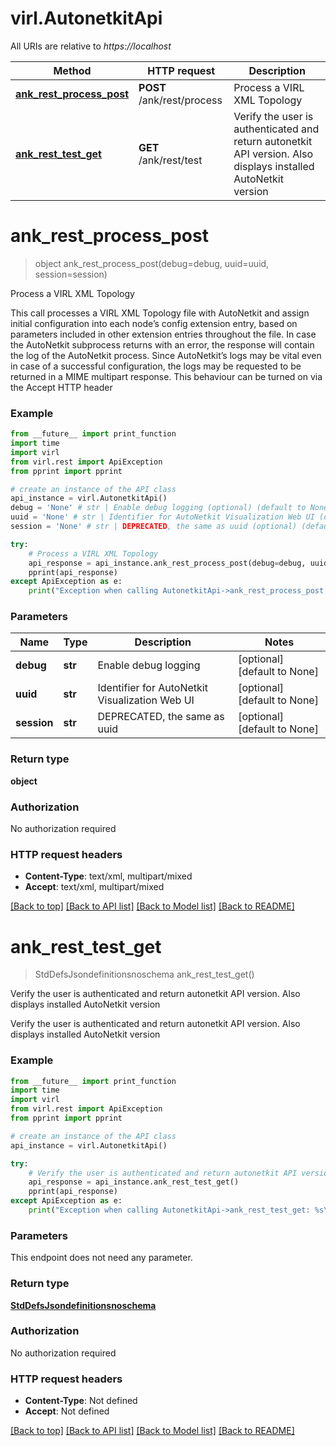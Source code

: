 # virl.AutonetkitApi

All URIs are relative to *https://localhost*

Method | HTTP request | Description
------------- | ------------- | -------------
[**ank_rest_process_post**](AutonetkitApi.md#ank_rest_process_post) | **POST** /ank/rest/process | Process a VIRL XML Topology
[**ank_rest_test_get**](AutonetkitApi.md#ank_rest_test_get) | **GET** /ank/rest/test | Verify the user is authenticated and return autonetkit API version. Also displays installed AutoNetkit version


# **ank_rest_process_post**
> object ank_rest_process_post(debug=debug, uuid=uuid, session=session)

Process a VIRL XML Topology

This call processes a VIRL XML Topology file with AutoNetkit and assign initial configuration into each node’s config extension entry, based on parameters included in other extension entries throughout the file. In case the AutoNetkit subprocess returns with an error, the response will contain the log of the AutoNetkit process. Since AutoNetkit’s logs may be vital even in case of a successful configuration, the logs may be requested to be returned in a MIME multipart response. This behaviour can be turned on via the Accept HTTP header

### Example 
```python
from __future__ import print_function
import time
import virl
from virl.rest import ApiException
from pprint import pprint

# create an instance of the API class
api_instance = virl.AutonetkitApi()
debug = 'None' # str | Enable debug logging (optional) (default to None)
uuid = 'None' # str | Identifier for AutoNetkit Visualization Web UI (optional) (default to None)
session = 'None' # str | DEPRECATED, the same as uuid (optional) (default to None)

try: 
    # Process a VIRL XML Topology
    api_response = api_instance.ank_rest_process_post(debug=debug, uuid=uuid, session=session)
    pprint(api_response)
except ApiException as e:
    print("Exception when calling AutonetkitApi->ank_rest_process_post: %s\n" % e)
```

### Parameters

Name | Type | Description  | Notes
------------- | ------------- | ------------- | -------------
 **debug** | **str**| Enable debug logging | [optional] [default to None]
 **uuid** | **str**| Identifier for AutoNetkit Visualization Web UI | [optional] [default to None]
 **session** | **str**| DEPRECATED, the same as uuid | [optional] [default to None]

### Return type

**object**

### Authorization

No authorization required

### HTTP request headers

 - **Content-Type**: text/xml, multipart/mixed
 - **Accept**: text/xml, multipart/mixed

[[Back to top]](#) [[Back to API list]](../README.md#documentation-for-api-endpoints) [[Back to Model list]](../README.md#documentation-for-models) [[Back to README]](../README.md)

# **ank_rest_test_get**
> StdDefsJsondefinitionsnoschema ank_rest_test_get()

Verify the user is authenticated and return autonetkit API version. Also displays installed AutoNetkit version

Verify the user is authenticated and return autonetkit API version. Also displays installed AutoNetkit version

### Example 
```python
from __future__ import print_function
import time
import virl
from virl.rest import ApiException
from pprint import pprint

# create an instance of the API class
api_instance = virl.AutonetkitApi()

try: 
    # Verify the user is authenticated and return autonetkit API version. Also displays installed AutoNetkit version
    api_response = api_instance.ank_rest_test_get()
    pprint(api_response)
except ApiException as e:
    print("Exception when calling AutonetkitApi->ank_rest_test_get: %s\n" % e)
```

### Parameters
This endpoint does not need any parameter.

### Return type

[**StdDefsJsondefinitionsnoschema**](StdDefsJsondefinitionsnoschema.md)

### Authorization

No authorization required

### HTTP request headers

 - **Content-Type**: Not defined
 - **Accept**: Not defined

[[Back to top]](#) [[Back to API list]](../README.md#documentation-for-api-endpoints) [[Back to Model list]](../README.md#documentation-for-models) [[Back to README]](../README.md)

